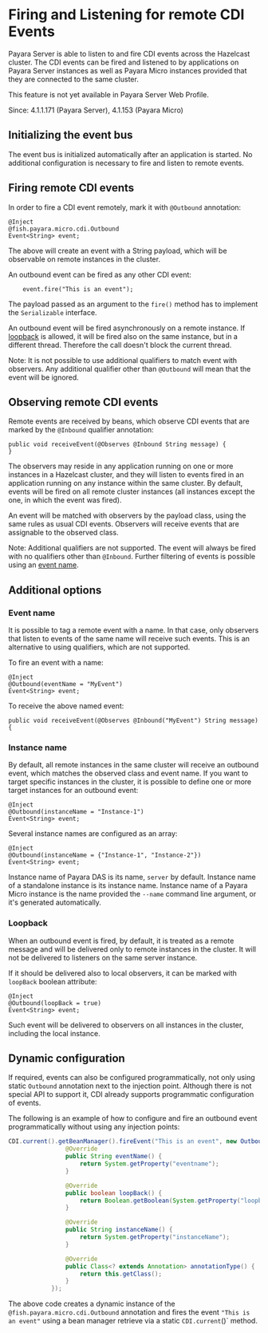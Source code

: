 # Firing and Listening for remote CDI Events

Payara Server is able to listen to and fire CDI events across the Hazelcast cluster. The CDI events can be fired and listened to by applications on Payara Server instances as well as Payara Micro instances provided that they are connected to the same cluster.

This feature is not yet available in Payara Server Web Profile.

Since: 4.1.1.171 (Payara Server), 4.1.153 (Payara Micro)

## Initializing the event bus

The event bus is initialized automatically after an application is started. No additional configuration is necessary to fire and listen to remote events.

## Firing remote CDI events

In order to fire a CDI event remotely, mark it with `@Outbound` annotation:

```
@Inject
@fish.payara.micro.cdi.Outbound
Event<String> event;
```

The above will create an event with a String payload, which will be observable on remote instances in the cluster.

An outbound event can be fired as any other CDI event:

```
    event.fire("This is an event");
```

The payload passed as an argument to the `fire()` method has to implement the `Serializable` interface.

An outbound event will be fired asynchronously on a remote instance. If [loopback](#loopback) is allowed, it will be fired also on the same instance, but in a different thread. Therefore the call doesn't block the current thread.

Note: It is not possible to use additional qualifiers to match event with observers. Any additional qualifier other than `@Outbound` will mean that the event will be ignored.

## Observing remote CDI events

Remote events are received by beans, which observe CDI events that are marked by the `@Inbound` qualifier annotation:

```
public void receiveEvent(@Observes @Inbound String message) {
}
```

The observers may reside in any application running on one or more instances in a Hazelcast cluster, and they will listen to events fired in an application running on any instance within the same cluster. By default, events will be fired on all remote cluster instances (all instances except the one, in which the event was fired).

An event will be matched with observers by the payload class, using the same rules as usual CDI events. Observers will receive events that are assignable to the observed class.

Note: Additional qualifiers are not supported. The event will always be fired with no qualifiers other than `@Inbound`. Further filtering of events is possible using an [event name](#event-name).

## Additional options

### Event name

It is possible to tag a remote event with a name. In that case, only observers that listen to events of the same name will receive such events. This is an alternative to using qualifiers, which are not supported.

To fire an event with a name:

```
@Inject
@Outbound(eventName = "MyEvent")
Event<String> event;
```

To receive the above named event:

```
public void receiveEvent(@Observes @Inbound("MyEvent") String message) {
```

### Instance name

By default, all remote instances in the same cluster will receive an outbound event, which matches the observed class and event name. If you want to target specific instances in the cluster, it is possible to define one or more target instances for an outbound event:

```
@Inject
@Outbound(instanceName = "Instance-1")
Event<String> event;
```

Several instance names are configured as an array:

```
@Inject
@Outbound(instanceName = {"Instance-1", "Instance-2"})
Event<String> event;
```

Instance name of Payara DAS is its name, `server` by default. Instance name of a standalone instance is its instance name. Instance name of a Payara Micro instance is the name provided the `--name` command line argument, or it's generated automatically.

### Loopback

When an outbound event is fired, by default, it is treated as a remote message and will be delivered only to remote instances in the cluster. It will not be delivered to listeners on the same server instance.

If it should be delivered also to local observers, it can be marked with `loopBack` boolean attribute:

```
@Inject
@Outbound(loopBack = true)
Event<String> event;
```

Such event will be delivered to observers on all instances in the cluster, including the local instance.

## Dynamic configuration

If required, events can also be configured programmatically, not only using static `Outbound` annotation next to the injection point. Although there is not special API to support it, CDI already supports programmatic configuration of events.

The following is an example of how to configure and fire an outbound event programmatically without using any injection points:

```java
CDI.current().getBeanManager().fireEvent("This is an event", new Outbound() {
                @Override
                public String eventName() {
                    return System.getProperty("eventname");
                }

                @Override
                public boolean loopBack() {
                    return Boolean.getBoolean(System.getProperty("loopback"));
                }

                @Override
                public String instanceName() {
                    return System.getProperty("instanceName");
                }

                @Override
                public Class<? extends Annotation> annotationType() {
                    return this.getClass();
                }
            });
```

The above code creates a dynamic instance of the `@fish.payara.micro.cdi.Outbound` annotation and fires the event `"This is an event"` using a bean manager retrieve via a static `CDI.current`()` method.